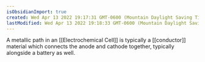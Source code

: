 ```yaml
---
isObsidianImport: true
created: Wed Apr 13 2022 19:17:31 GMT-0600 (Mountain Daylight Saving Time)
lastModified: Wed Apr 13 2022 19:18:33 GMT-0600 (Mountain Daylight Saving Time)
---
```

A metallic path in an [[Electrochemical Cell]] is typically a [[conductor]] material which connects the anode and cathode together, typically alongside a battery as well.
